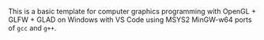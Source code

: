 This is a basic template for computer graphics programming with OpenGL + GLFW + GLAD on Windows with VS Code using MSYS2 MinGW-w64 ports of `gcc` and `g++`.
